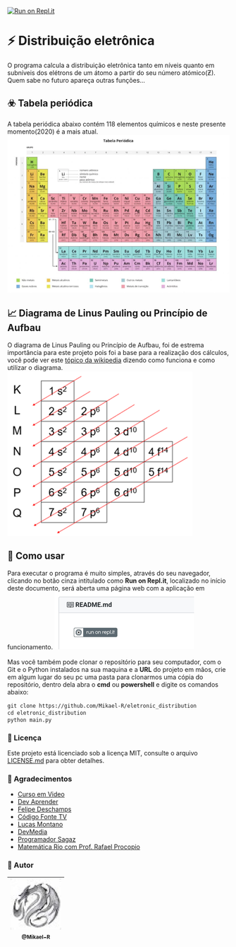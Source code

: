[![Run on Repl.it](https://repl.it/badge/github/Mikael-R/eletronic_distribution)](https://eletronicdistribution.mikael32.repl.run/)

# ⚡ Distribuição eletrônica
O programa calcula a distribuição eletrônica tanto em níveis quanto em subníveis dos elétrons de um átomo a partir do seu número atómico(Ƶ).<br>
Quem sabe no futuro apareça outras funções...

## ☣️ Tabela periódica
A tabela periódica abaixo contém 118 elementos químicos e neste presente momento(2020) é a mais atual.
![tabela](template/tabela.png)

## 📈 Diagrama de Linus Pauling ou Princípio de Aufbau
O diagrama de Linus Pauling ou Princípio de Aufbau, foi de estrema importância para este projeto pois foi a base para a realização dos cálculos, você pode ver este [tópico da wikipedia](https://pt.wikipedia.org/wiki/Princípio_de_Aufbau) dizendo como funciona e como utilizar o diagrama.
![diagrama](template/diagrama.png)

## 🤔 Como usar
Para executar o programa é muito simples, através do seu navegador, clicando no botão cinza intitulado como **Run on Repl.it**, localizado no início deste documento, será aberta uma página web com a aplicação em funcionamento.
![botao](template/botao.png)<br>
<br>
Mas você também pode clonar o repositório para seu computador, com o Git e o Python instalados na sua maquina e a **URL** do projeto em mãos, crie em algum lugar do seu pc uma pasta para clonarmos uma cópia do repositório, dentro dela abra o **cmd** ou **powershell** e digite os comandos abaixo:
```
git clone https://github.com/Mikael-R/eletronic_distribution
cd eletronic_distribution
python main.py
```

### 📜 Licença
Este projeto está licenciado sob a licença MIT, consulte o arquivo [LICENSE.md](LICENSE.md) para obter detalhes.

### 🔖 Agradecimentos
* [Curso em Video](https://www.youtube.com/user/cursosemvideo)
* [Dev Aprender](https://www.youtube.com/channel/UCm63tB8wsKOVvxoU4iMpS2A)
* [Felipe Deschamps](https://www.youtube.com/channel/UCU5JicSrEM5A63jkJ2QvGYw)
* [Código Fonte TV](https://www.youtube.com/user/codigofontetv)
* [Lucas Montano](https://www.youtube.com/channel/UCyHOBY6IDZF9zOKJPou2Rgg)
* [DevMedia](https://www.youtube.com/channel/UClBrpNsTEFLbZDDMW1xiOaQ)
* [Programador Sagaz](https://www.youtube.com/channel/UCyHOBY6IDZF9zOKJPou2Rgg)
* [Matemática Rio com Prof. Rafael Procopio ](https://www.youtube.com/user/matematicario)

### 💼 Autor
| [<img src="template/avatar.png" width=115><br><sub>@Mikael-R</sub>](https://github.com/Mikael-R) |
| :---: |
